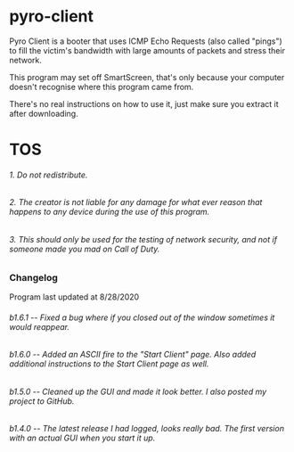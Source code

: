# pyro-client
Pyro Client is a booter that uses ICMP Echo Requests (also called "pings") to fill the victim's bandwidth with large amounts of packets and stress their network.

This program may set off SmartScreen, that's only because your computer doesn't recognise where this program came from.

There's no real instructions on how to use it, just make sure you extract it after downloading.

# TOS
###### 1. Do not redistribute.
###### 2. The creator is not liable for any damage for what ever reason that happens to any device during the use of this program.
###### 3. This should only be used for the testing of network security, and not if someone made you mad on Call of Duty.


### Changelog
Program last updated at 8/28/2020
###### b1.6.1 -- Fixed a bug where if you closed out of the window sometimes it would reappear.
###### b1.6.0 -- Added an ASCII fire to the "Start Client" page. Also added additional instructions to the Start Client page as well.
###### b1.5.0 -- Cleaned up the GUI and made it look better. I also posted my project to GitHub.
###### b1.4.0 -- The latest release I had logged, looks really bad. The first version with an actual GUI when you start it up.
